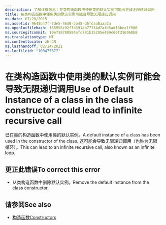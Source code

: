 ```yaml
---
description: 了解详细信息：在类构造函数中使用类的默认实例可能会导致无限递归调用
title: 在类构造函数中使用类的默认实例可能会导致无限递归调用
ms.date: 07/20/2015
ms.assetid: 9645b47f-7de5-46d0-bb45-d5fdaa8aaa2a
ms.openlocfilehash: f65956c92f7d391aa77734d7afd5adf3bea1f906
ms.sourcegitcommit: 10e719780594efc781b15295e499c66f316068b8
ms.translationtype: MT
ms.contentlocale: zh-CN
ms.lasthandoff: 02/14/2021
ms.locfileid: "100475677"
---
```

# <a name="use-of-default-instance-of-a-class-in-the-class-constructor-could-lead-to-infinite-recursive-call"></a><span data-ttu-id="b0d39-103">在类构造函数中使用类的默认实例可能会导致无限递归调用</span><span class="sxs-lookup"><span data-stu-id="b0d39-103">Use of Default Instance of a class in the class constructor could lead to infinite recursive call</span></span>

<span data-ttu-id="b0d39-104">已在类的构造函数中使用类的默认实例。</span><span class="sxs-lookup"><span data-stu-id="b0d39-104">A default instance of a class has been used in the constructor of the class.</span></span> <span data-ttu-id="b0d39-105">这可能会导致无限递归调用（也称为无限循环）。</span><span class="sxs-lookup"><span data-stu-id="b0d39-105">This can lead to an infinite recursive call, also known as an infinite loop.</span></span>  
  
## <a name="to-correct-this-error"></a><span data-ttu-id="b0d39-106">更正此错误</span><span class="sxs-lookup"><span data-stu-id="b0d39-106">To correct this error</span></span>  
  
- <span data-ttu-id="b0d39-107">从类构造函数中删除默认实例。</span><span class="sxs-lookup"><span data-stu-id="b0d39-107">Remove the default instance from the class constructor.</span></span>  
  
## <a name="see-also"></a><span data-ttu-id="b0d39-108">请参阅</span><span class="sxs-lookup"><span data-stu-id="b0d39-108">See also</span></span>

- [<span data-ttu-id="b0d39-109">构造函数</span><span class="sxs-lookup"><span data-stu-id="b0d39-109">Constructors</span></span>](../programming-guide/concepts/object-oriented-programming.md#constructors)
